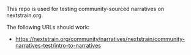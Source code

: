 This repo is used for testing community-sourced narratives on nextstrain.org.

The following URLs should work:

* <https://nextstrain.org/community/narratives/nextstrain/community-narratives-test/intro-to-narratives>
